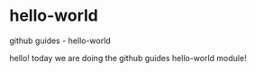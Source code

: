# hello-world
github guides - hello-world

hello!
today we are doing the github guides hello-world module!
